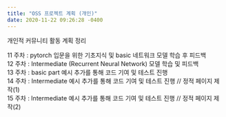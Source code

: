 ```yaml
---
title: "OSS 프로젝트 계획 (개인)"
date: 2020-11-22 09:26:28 -0400
---
```


개인적 커뮤니티 활동 계획 정리

11 주차 : pytorch 입문을 위한 기초지식 및 basic 네트워크 모델 학습 후 피드백  
12 주차 : Intermediate (Recurrent Neural Network) 모델 학습 및 피드백  
13 주차 : basic part 예시 추가를 통해 코드 기여 및 테스트 진행  
14 주차 : Intermediate 예시 추가를 통해 코드 기여 및 테스트 진행 // 정적 페이지 제작(1)  
15 주차 : Intermediate 예시 추가를 통해 코드 기여 및 테스트 진행 // 정적 페이지 제작(2)  

